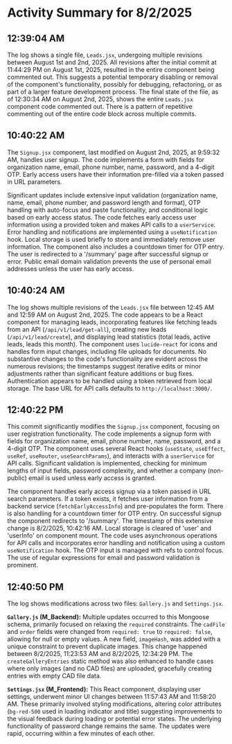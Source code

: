 # Activity Summary for 8/2/2025

## 12:39:04 AM
The log shows a single file, `Leads.jsx`, undergoing multiple revisions between August 1st and 2nd, 2025.  All revisions after the initial commit at 11:44:29 PM on August 1st, 2025, resulted in the entire component being commented out. This suggests a potential temporary disabling or removal of the component's functionality, possibly for debugging, refactoring, or as part of a larger feature development process.  The final state of the file, as of 12:30:34 AM on August 2nd, 2025, shows the entire `Leads.jsx` component code commented out.  There is a pattern of repetitive commenting out of the entire code block across multiple commits.


## 10:40:22 AM
The `Signup.jsx` component, last modified on August 2nd, 2025, at 9:59:32 AM, handles user signup.  The code implements a form with fields for organization name, email, phone number, name, password, and a 4-digit OTP.  Early access users have their information pre-filled via a token passed in URL parameters.

Significant updates include extensive input validation (organization name, name, email, phone number, and password length and format), OTP handling with auto-focus and paste functionality, and conditional logic based on early access status. The code fetches early access user information using a provided token and makes API calls to a `userService`.  Error handling and notifications are implemented using a `useNotification` hook.  Local storage is used briefly to store and immediately remove user information.  The component also includes a countdown timer for OTP entry.  The user is redirected to a '/summary' page after successful signup or error.  Public email domain validation prevents the use of personal email addresses unless the user has early access.


## 10:40:24 AM
The log shows multiple revisions of the `Leads.jsx` file between 12:45 AM and 12:59 AM on August 2nd, 2025.  The code appears to be a React component for managing leads, incorporating features like fetching leads from an API (`/api/v1/lead/get-all`), creating new leads (`/api/v1/lead/create`), and displaying lead statistics (total leads, active leads, leads this month).  The component uses `lucide-react` for icons and handles form input changes, including file uploads for documents.  No substantive changes to the code's functionality are evident across the numerous revisions; the timestamps suggest iterative edits or minor adjustments rather than significant feature additions or bug fixes.  Authentication appears to be handled using a token retrieved from local storage.  The base URL for API calls defaults to `http://localhost:3000/`.


## 12:40:22 PM
This commit significantly modifies the `Signup.jsx` component, focusing on user registration functionality.  The code implements a signup form with fields for organization name, email, phone number, name, password, and a 4-digit OTP.  The component uses several React hooks (`useState`, `useEffect`, `useRef`, `useRouter`, `useSearchParams`), and interacts with a `userService` for API calls.  Significant validation is implemented, checking for minimum lengths of input fields, password complexity, and whether a company (non-public) email is used unless early access is granted.

The component handles early access signup via a token passed in URL search parameters. If a token exists, it fetches user information from a backend service (`fetchEarlyAccessInfo`) and pre-populates the form.  There is also handling for a countdown timer for OTP entry.  On successful signup the component redirects to '/summary'. The timestamp of this extensive change is 8/2/2025, 10:42:16 AM.  Local storage is cleared of 'user' and 'userInfo' on component mount. The code uses asynchronous operations for API calls and incorporates error handling and notification using a custom `useNotification` hook.  The OTP input is managed with refs to control focus.  The use of regular expressions for email and password validation is prominent.


## 12:40:50 PM
The log shows modifications across two files: `Gallery.js` and `Settings.jsx`.

**`Gallery.js` (M_Backend):**  Multiple updates occurred to this Mongoose schema, primarily focused on relaxing the `required` constraints.  The `cadFile` and `order` fields were changed from `required: true` to `required: false`, allowing for null or empty values. A new field, `imageHash`, was added with a unique constraint to prevent duplicate images. This change happened between 8/2/2025, 11:23:53 AM and 8/2/2025, 12:34:29 PM. The `createGalleryEntries` static method was also enhanced to handle cases where only images (and no CAD files) are uploaded, gracefully creating entries with empty CAD file data.

**`Settings.jsx` (M_Frontend):** This React component, displaying user settings, underwent minor UI changes between 11:57:43 AM and 11:58:20 AM.  These primarily involved styling modifications, altering color attributes (`bg-red-500` used in loading indicator and title) suggesting improvements to the visual feedback during loading or potential error states. The underlying functionality of password change remains the same.  The updates were rapid, occurring within a few minutes of each other.
